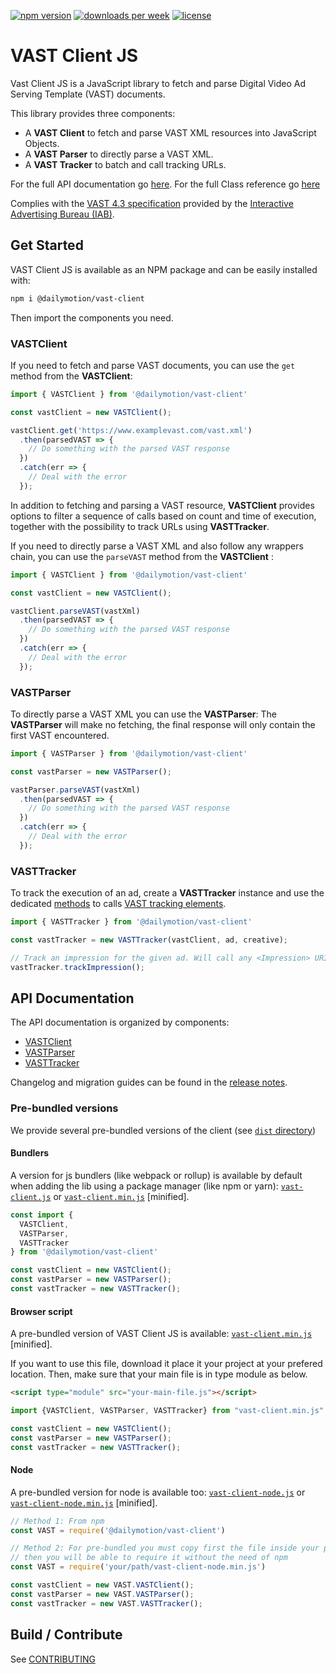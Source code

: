 [![npm version](https://badgen.net/npm/v/vast-client)](https://badgen.net/npm/v/vast-client)
[![downloads per week](https://badgen.net/npm/dw/vast-client)](https://badgen.net/npm/dw/vast-client)
[![license](https://badgen.net/npm/license/vast-client)](https://badgen.net/npm/license/vast-client)

# VAST Client JS

Vast Client JS is a JavaScript library to fetch and parse Digital Video Ad Serving Template (VAST) documents.

This library provides three components:

* A **VAST Client** to fetch and parse VAST XML resources into JavaScript Objects.
* A **VAST Parser** to directly parse a VAST XML.
* A **VAST Tracker** to batch and call tracking URLs.

For the full API documentation go [here](#api).
For the full Class reference go [here](https://github.com/dailymotion/vast-client-js/blob/master/docs/api/class-reference.md)

Complies with the [VAST 4.3 specification](https://iabtechlab.com/wp-content/uploads/2022/09/VAST_4.3.pdf) provided by the [Interactive Advertising Bureau (IAB)](https://www.iab.com/).

## Get Started

VAST Client JS is available as an NPM package and can be easily installed with:

```Bash
npm i @dailymotion/vast-client
```

Then import the components you need.

### VASTClient

If you need to fetch and parse VAST documents, you can use the `get` method from the **VASTClient**:

```javascript
import { VASTClient } from '@dailymotion/vast-client'

const vastClient = new VASTClient();

vastClient.get('https://www.examplevast.com/vast.xml')
  .then(parsedVAST => {
    // Do something with the parsed VAST response
  })
  .catch(err => {
    // Deal with the error
  });
```

In addition to fetching and parsing a VAST resource, **VASTClient** provides options to filter a sequence of calls based on count and time of execution, together with the possibility to track URLs using **VASTTracker**.

If you need to directly parse a VAST XML and  also follow any wrappers chain, you can use the  `parseVAST` method from the  **VASTClient** :

```javascript
import { VASTClient } from '@dailymotion/vast-client'

const vastClient = new VASTClient();

vastClient.parseVAST(vastXml)
  .then(parsedVAST => {
    // Do something with the parsed VAST response
  })
  .catch(err => {
    // Deal with the error
  });
```
### VASTParser

To directly parse a VAST XML you can use the **VASTParser**:
The **VASTParser** will make no fetching, the final response will only contain the first VAST encountered.

```Javascript
import { VASTParser } from '@dailymotion/vast-client'

const vastParser = new VASTParser();

vastParser.parseVAST(vastXml)
  .then(parsedVAST => {
    // Do something with the parsed VAST response
  })
  .catch(err => {
    // Deal with the error
  });
```

### VASTTracker

To track the execution of an ad, create a **VASTTracker** instance and use the dedicated [methods](docs/api/vast-tracker.md) to calls [VAST tracking elements](https://iabtechlab.com/wp-content/uploads/2019/06/VAST_4.2_final_june26.pdf#page=28).

```Javascript
import { VASTTracker } from '@dailymotion/vast-client'

const vastTracker = new VASTTracker(vastClient, ad, creative);

// Track an impression for the given ad. Will call any <Impression> URI from the <InLine> and <Wrapper> tracking elements.
vastTracker.trackImpression();
```

## API Documentation<a name="api"></a>

The API documentation is organized by components:

* [VASTClient](docs/api/vast-client.md)
* [VASTParser](docs/api/vast-parser.md)
* [VASTTracker](docs/api/vast-tracker.md)

Changelog and migration guides can be found in the [release notes](https://github.com/dailymotion/vast-client-js/releases).

### Pre-bundled versions

We provide several pre-bundled versions of the client (see [`dist` directory](dist/))

#### Bundlers

A version for js bundlers (like webpack or rollup) is available by default when adding the lib using a package manager (like npm or yarn): [`vast-client.js`](dist/vast-client.js) or [`vast-client.min.js`](dist/vast-client.min.js) [minified].

```javascript
const import {
  VASTClient,
  VASTParser,
  VASTTracker
} from '@dailymotion/vast-client'

const vastClient = new VASTClient();
const vastParser = new VASTParser();
const vastTracker = new VASTTracker();
```

#### Browser script

A pre-bundled version of VAST Client JS is available: [`vast-client.min.js`](dist/vast-client.min.js) [minified].

If you want to use this file, download it place it your project at your prefered location.
Then, make sure that your main file is in type module as below.

```html
<script type="module" src="your-main-file.js"></script>
```

```javascript
import {VASTClient, VASTParser, VASTTracker} from "vast-client.min.js"

const vastClient = new VASTClient();
const vastParser = new VASTParser();
const vastTracker = new VASTTracker();
```

#### Node

A pre-bundled version for node is available too: [`vast-client-node.js`](dist/vast-client-node.js) or [`vast-client-node.min.js`](dist/vast-client-node.min.js) [minified].

```javascript
// Method 1: From npm
const VAST = require('@dailymotion/vast-client')

// Method 2: For pre-bundled you must copy first the file inside your project
// then you will be able to require it without the need of npm
const VAST = require('your/path/vast-client-node.min.js')

const vastClient = new VAST.VASTClient();
const vastParser = new VAST.VASTParser();
const vastTracker = new VAST.VASTTracker();
```

## Build / Contribute

See [CONTRIBUTING](docs/CONTRIBUTING.md)
